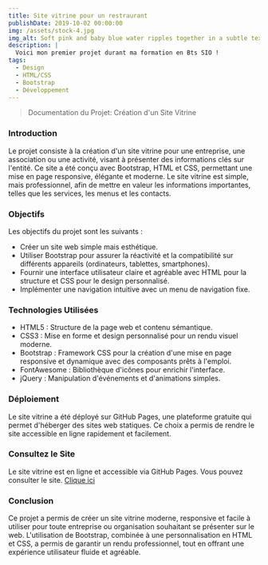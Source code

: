```yaml
---
title: Site vitrine pour un restraurant
publishDate: 2019-10-02 00:00:00
img: /assets/stock-4.jpg
img_alt: Soft pink and baby blue water ripples together in a subtle texture.
description: |
  Voici mon premier projet durant ma formation en Bts SIO !
tags:
  - Design
  - HTML/CSS
  - Bootstrap
  - Développement
---
```


> Documentation du Projet: Création d'un Site Vitrine

### Introduction 

Le projet consiste à la création d'un site vitrine pour une entreprise, une association ou une activité, visant à présenter des informations clés sur l'entité. Ce site a été conçu avec Bootstrap, HTML et CSS, permettant une mise en page responsive, élégante et moderne. Le site vitrine est simple, mais professionnel, afin de mettre en valeur les informations importantes, telles que les services, les menus et les contacts.

### Objectifs

Les objectifs du projet sont les suivants :

- Créer un site web simple mais esthétique.
- Utiliser Bootstrap pour assurer la réactivité et la compatibilité sur différents appareils (ordinateurs, tablettes, smartphones).
- Fournir une interface utilisateur claire et agréable avec HTML pour la structure et CSS pour le design personnalisé.
- Implémenter une navigation intuitive avec un menu de navigation fixe.

### Technologies Utilisées

- HTML5 : Structure de la page web et contenu sémantique.
- CSS3 : Mise en forme et design personnalisé pour un rendu visuel moderne.
- Bootstrap : Framework CSS pour la création d'une mise en page responsive et dynamique avec des composants prêts à l'emploi.
- FontAwesome : Bibliothèque d'icônes pour enrichir l'interface.
- jQuery : Manipulation d'événements et d'animations simples.

### Déploiement

Le site vitrine a été déployé sur GitHub Pages, une plateforme gratuite qui permet d'héberger des sites web statiques. Ce choix a permis de rendre le site accessible en ligne rapidement et facilement.

### Consultez le Site

Le site vitrine est en ligne et accessible via GitHub Pages. Vous pouvez consulter le site. [Clique ici](https://rawg.io/apidocs)

### Conclusion

Ce projet a permis de créer un site vitrine moderne, responsive et facile à utiliser pour toute entreprise ou organisation souhaitant se présenter sur le web. L'utilisation de Bootstrap, combinée à une personnalisation en HTML et CSS, a permis de garantir un rendu professionnel, tout en offrant une expérience utilisateur fluide et agréable.

